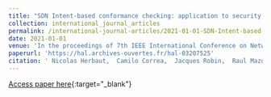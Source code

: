 ```yaml
---
title: "SDN Intent-based conformance checking: application to security policies"
collection: international_journal_articles
permalink: /international-journal-articles/2021-01-01-SDN-Intent-based-conformance-checking-application-to-security-policies
date: 2021-01-01
venue: 'In the proceedings of 7th IEEE International Conference on Network Softwarization (IEEE NetSoft 2021)'
paperurl: 'https://hal.archives-ouvertes.fr/hal-03207525'
citation: ' Nicolas Herbaut,  Camilo Correa,  Jacques Robin,  Raul Mazo, &quot;SDN Intent-based conformance checking: application to security policies.&quot; In the proceedings of 7th IEEE International Conference on Network Softwarization (IEEE NetSoft 2021), 2021.'
---
```

[Access paper here](https://hal.archives-ouvertes.fr/hal-03207525){:target="_blank"}
